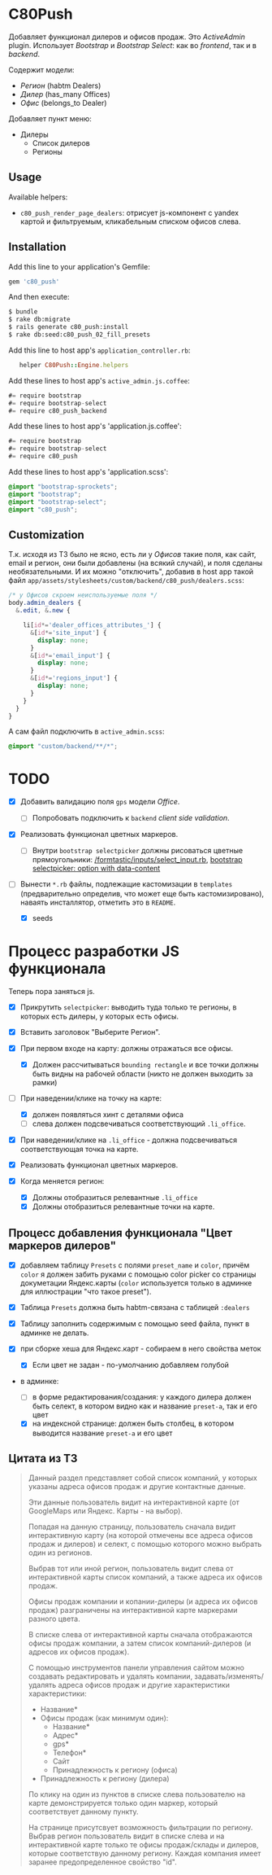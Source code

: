 # C80Push

Добавляет функционал дилеров и офисов продаж. 
Это *ActiveAdmin* plugin.
Использует *Bootstrap* и *Bootstrap Select*: как во *frontend*,
так и в *backend*.

Содержит модели: 

* *Регион* (habtm Dealers)
* *Дилер* (has_many Offices)
* *Офис* (belongs_to Dealer)

Добавляет пункт меню:

* Дилеры
    * Список дилеров
    * Регионы

## Usage

Available helpers:

* `c80_push_render_page_dealers`: отрисует js-компонент с yandex картой
и фильтруемым, кликабельным списком офисов слева.

## Installation

Add this line to your application's Gemfile:

```ruby
gem 'c80_push'
```

And then execute:

```bash
$ bundle
$ rake db:migrate
$ rails generate c80_push:install
$ rake db:seed:c80_push_02_fill_presets
```

Add this line to host app's `application_controller.rb`:
 
```ruby
   helper C80Push::Engine.helpers
```

Add these lines to host app's `active_admin.js.coffee`:

```js
#= require bootstrap
#= require bootstrap-select
#= require c80_push_backend
```

Add these lines to host app's 'application.js.coffee':

```js
#= require bootstrap
#= require bootstrap-select
#= require c80_push
```

Add these lines to host app's 'application.scss':

```css
@import "bootstrap-sprockets";
@import "bootstrap";
@import "bootstrap-select";
@import "c80_push";
```

## Customization

Т.к. исходя из ТЗ было не ясно, есть ли у *Офисов* такие поля, как
сайт, email и регион, они были добавлены (на всякий случай), и поля
сделаны необязательными. И их можно "отключить", добавив в host app
такой файл `app/assets/stylesheets/custom/backend/c80_push/dealers.scss`:

```scss
/* у Офисов скроем неиспользуемые поля */
body.admin_dealers {
  &.edit, &.new {

    li[id*='dealer_offices_attributes_'] {
      &[id*='site_input'] {
        display: none;
      }
      &[id*='email_input'] {
        display: none;
      }
      &[id*='regions_input'] {
        display: none;
      }
    }
  }
}
```

А сам файл подключить в `active_admin.scss`:

```scss
@import "custom/backend/**/*";
```

# TODO

* [X] Добавить валидацию поля `gps` модели *Office*.

    - [ ] Попробовать подключить к `backend` *client side validation*.

* [X] Реализовать функционал цветных маркеров.

    - [ ] Внутри `bootstrap selectpicker` должны рисоваться цветные прямоугольники: 
    [/formtastic/inputs/select_input.rb](https://github.com/justinfrench/formtastic/blob/master/lib/formtastic/inputs/select_input.rb),
    [bootstrap selectpicker: option with data-content](https://stackoverflow.com/questions/26069286/bootstrap-with-select-list-that-contains-only-images)

* [ ] Вынести `*.rb` файлы, подлежащие кастомизации в `templates` (предварительно
определив, что может еще быть кастомизировано), наваять инсталлятор,
отметить это в `README`.

    - [X] seeds

# Процесс разработки JS функционала 

Теперь пора заняться js.

* [X] Прикрутить `selectpicker`: выводить туда только те регионы, в которых есть дилеры,
у которых есть офисы.

* [X] Вставить заголовок "Выберите Регион". 

* [X] При первом входе на карту: должны отражаться все офисы.

    - [X] Должен рассчитываться `bounding rectangle` и все точки должны быть видны
    на рабочей области (никто не должен выходить за рамки)

* [ ] При наведении/клике на точку на карте:
 
    - [X] должен появляться хинт с деталями офиса
    - [ ] слева должен подсвечиваться соответствующий `.li_office`.
       
* [X] При наведении/клике на `.li_office` - должна подсвечиваться соответствующая 
точка на карте.       
 
* [X] Реализовать функционал цветных маркеров.

* [X] Когда меняется регион:

    * [X] Должны отобразиться релевантные `.li_office`
    * [X] Должны отобразиться релевантные точки на карте.

## Процесс добавления функционала "Цвет маркеров дилеров"

* [X] добавляем таблицу `Presets` с полями `preset_name`
и `color`, причём `color` я должен забить руками с помощью color picker
со страницы докуметации Яндекс.карты (`color` используется только в админке
для иллюстрации "что такое preset").

* [X] Таблица `Presets` должна быть habtm-связана с таблицей `:dealers`

* [X] Таблицу заполнить содержимым с помощью seed файла, пункт в админке не делать.

* [X] при сборке хеша для Яндекс.карт - собираем в него свойства меток

    - [X] Если цвет не задан - по-умолчанию добавляем голубой 

* в админке:

    - [ ] в форме редактирования/создания: у каждого дилера должен быть селект, в котором видно как
    и название `preset-а`, так и его цвет

    * [X] на индексной странице: должен быть столбец, в котором выводится название
    `preset-a` и его цвет

## Цитата из ТЗ

> Данный раздел представляет собой список компаний, у которых указаны
> адреса офисов продаж и другие контактные данные.
> 
> Эти данные пользователь видит на интерактивной карте
> (от GoogleMaps или Яндекс. Карты - на выбор).
> 
> Попадая на данную страницу, пользователь сначала видит интерактивную
> карту (на которой отмечены все адреса офисов продаж и дилеров) и
> селект, с помощью которого можно выбрать один из регионов.
> 
> Выбрав тот или иной регион, пользователь видит слева от
> интерактивной карты список компаний, а также адреса их офисов продаж.
> 
> Офисы продаж компании и копании-дилеры (и адреса их офисов продаж)
> разграничены на интерактивной карте маркерами разного цвета.
> 
> В списке слева от интерактивной карты сначала отображаются офисы
> продаж компании, а затем список компаний-дилеров
> (и адресов их офисов продаж).
> 
> С помощью инструментов панели управления сайтом можно создавать
> редактировать и удалять компании, задавать/изменять/удалять
> адреса офисов продаж и другие характеристики характеристики:
> 
> - Название*
> - Офисы продаж (как минимум один):
>     - Название*
>     - Адрес*
>     - gps*
>     - Телефон*
>     - Сайт
>     - Принадлежность к региону (офиса)
> - Принадлежность к региону (дилера)
> 
> По клику на один из пунктов в списке слева пользователю на
> карте демонстрируется только один маркер, который соответствует
> данному пункту.
> 
> На странице присутсвует возможность фильтрации по региону.
> Выбрав регион пользователь видит в списке слева и на
> интерактивной карте только те офисы продаж/склады и дилеров,
> которые соответствую данному региону.
> Каждая компания имеет заранее предопределенное свойство "id".

